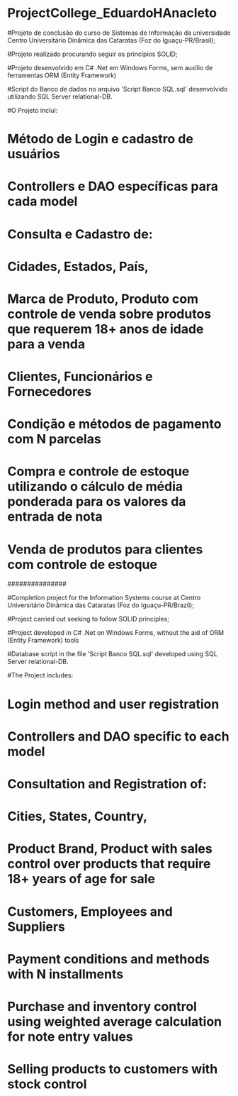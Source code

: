 # ProjectCollege_EduardoHAnacleto

#Projeto de conclusão do curso de Sistemas de Informação da universidade Centro Universitário Dinâmica das Cataratas (Foz do Iguaçu-PR/Brasil);

#Projeto realizado procurando seguir os princípios SOLID;

#Projeto desenvolvido em C# .Net em Windows Forms, sem auxílio de ferramentas ORM (Entity Framework)

#Script do Banco de dados no arquivo 'Script Banco SQL.sql' desenvolvido utilizando SQL Server relational-DB.

#O Projeto incluí: 

#  Método de Login e cadastro de usuários
#  Controllers e DAO específicas para cada model
#  Consulta e Cadastro de: 
#    Cidades, Estados, País,
#    Marca de Produto, Produto com controle de venda sobre produtos que requerem 18+ anos de idade para a venda
#    Clientes, Funcionários e Fornecedores
#    Condição e métodos de pagamento com N parcelas
#    Compra e controle de estoque utilizando o cálculo de média ponderada para os valores da entrada de nota
#    Venda de produtos para clientes com controle de estoque

###############

#Completion project for the Information Systems course at Centro Universitário Dinâmica das Cataratas (Foz do Iguaçu-PR/Brazil);

#Project carried out seeking to follow SOLID principles;

#Project developed in C# .Net on Windows Forms, without the aid of ORM (Entity Framework) tools

#Database script in the file 'Script Banco SQL.sql' developed using SQL Server relational-DB.

#The Project includes:

# Login method and user registration
# Controllers and DAO specific to each model
# Consultation and Registration of:
  # Cities, States, Country,
  # Product Brand, Product with sales control over products that require 18+ years of age for sale
  # Customers, Employees and Suppliers
  # Payment conditions and methods with N installments
  # Purchase and inventory control using weighted average calculation for note entry values
  # Selling products to customers with stock control
